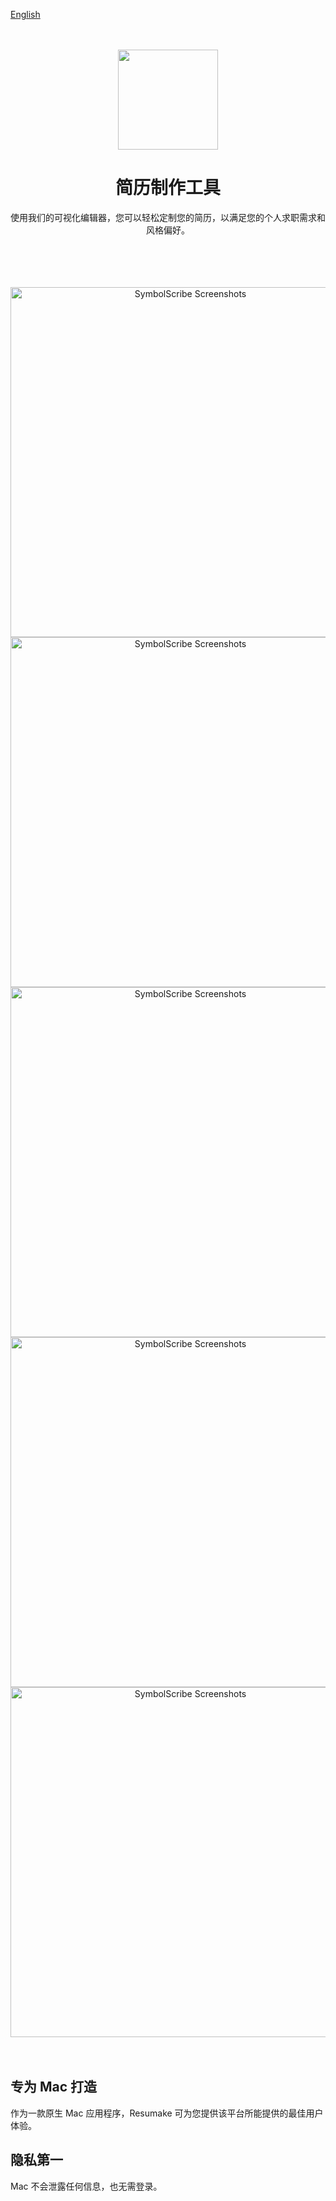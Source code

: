 [English](./README.md)

<div align="center">
	<br />
	<br />
	<img src="https://github.com/jaywcjlove/ResumeRevise/assets/1680273/d6e20801-ff86-4641-9702-1e27bd9e5fa5" width="160" height="160" />
	<h1>简历制作工具</h1>
	<p>
		使用我们的可视化编辑器，您可以轻松定制您的简历，以满足您的个人求职需求和风格偏好。
	</p>
	<br />
	<br />
</div>

<br />
<br />
<div align="center">
	<img width="560" alt="SymbolScribe Screenshots" src="https://github.com/jaywcjlove/ResumeRevise/assets/1680273/3e416117-d420-4ea3-94ca-73c3e50a1d50" />
	<img width="560" alt="SymbolScribe Screenshots" src="https://github.com/jaywcjlove/ResumeRevise/assets/1680273/4c0f2899-1d4b-4d84-9a75-be331864ab7d" />
	<img width="560" alt="SymbolScribe Screenshots" src="https://github.com/jaywcjlove/ResumeRevise/assets/1680273/27f61129-bda4-4286-8f2e-7f62a66e7c01" />
	<img width="560" alt="SymbolScribe Screenshots" src="https://github.com/jaywcjlove/ResumeRevise/assets/1680273/d918c032-c691-40ab-b7dd-327547e1f8e5" />
	<img width="560" alt="SymbolScribe Screenshots" src="https://github.com/jaywcjlove/ResumeRevise/assets/1680273/0b8e7b79-5f83-4e64-8c87-2965a5580dca" />
</div>
<br />
<br />

## 专为 Mac 打造

作为一款原生 Mac 应用程序，Resumake 可为您提供该平台所能提供的最佳用户体验。

## 隐私第一

Mac 不会泄露任何信息，也无需登录。